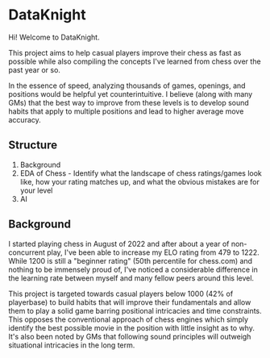 # DataKnight

Hi! Welcome to DataKnight.

This project aims to help casual players improve their chess as fast as possible while also compiling the concepts I've learned from chess over the past year or so. 

In the essence of speed, analyzing thousands of games, openings, and positions would be helpful yet counterintuitive. I believe (along with many GMs) that the best way to improve from these levels is to develop sound habits that apply to multiple positions and lead to higher average move accuracy.

## Structure

1. Background
2. EDA of Chess - Identify what the landscape of chess ratings/games look like, how your rating matches up, and what the obvious mistakes are for your level
3. AI

## Background

I started playing chess in August of 2022 and after about a year of non-concurrent play, I've been able to increase my ELO rating from 479 to 1222. While 1200 is still a "beginner rating" (50th percentile for chess.com) and nothing to be immensely proud of, I've noticed a considerable difference in the learning rate between myself and many fellow peers around this level. 

This project is targeted towards casual players below 1000 (42% of playerbase) to build habits that will improve their fundamentals and allow them to play a solid game barring positional intricacies and time constraints. This opposes the conventional approach of chess engines which simply identify the best possible movie in the position with little insight as to why. It's also been noted by GMs that following sound principles will outweigh situational intricacies in the long term.
